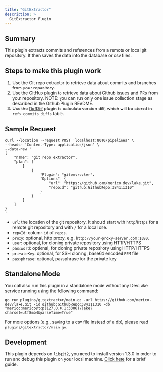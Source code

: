 ```yaml
---
title: "GitExtractor"
description: >
  GitExtractor Plugin
---
```


## Summary
This plugin extracts commits and references from a remote or local git repository. It then saves the data into the database or csv files.

## Steps to make this plugin work

1. Use the Git repo extractor to retrieve data about commits and branches from your repository.
2. Use the GitHub plugin to retrieve data about Github issues and PRs from your repository.
NOTE: you can run only one issue collection stage as described in the Github Plugin README.
3. Use the [RefDiff](./refdiff.md) plugin to calculate version diff, which will be stored in `refs_commits_diffs` table.

## Sample Request

```
curl --location --request POST 'localhost:8080/pipelines' \
--header 'Content-Type: application/json' \
--data-raw '
{
    "name": "git repo extractor",
    "plan": [
        [
            {
                "Plugin": "gitextractor",
                "Options": {
                    "url": "https://github.com/merico-dev/lake.git",
                    "repoId": "github:GithubRepo:384111310"
                }
            }
        ]
    ]
}
'
```
- `url`: the location of the git repository. It should start with `http`/`https` for a remote git repository and with `/` for a local one.
- `repoId`: column `id` of  `repos`.
- `proxy`: optional, http proxy, e.g. `http://your-proxy-server.com:1080`.
- `user`: optional, for cloning private repository using HTTP/HTTPS
- `password`: optional, for cloning private repository using HTTP/HTTPS
- `privateKey`: optional, for SSH cloning, base64 encoded `PEM` file
- `passphrase`: optional, passphrase for the private key


## Standalone Mode

You call also run this plugin in a standalone mode without any DevLake service running using the following command:

```
go run plugins/gitextractor/main.go -url https://github.com/merico-dev/lake.git -id github:GithubRepo:384111310 -db "merico:merico@tcp(127.0.0.1:3306)/lake?charset=utf8mb4&parseTime=True"
```

For more options (e.g., saving to a csv file instead of a db), please read `plugins/gitextractor/main.go`.

## Development

This plugin depends on `libgit2`, you need to install version 1.3.0 in order to run and debug this plugin on your local
machine. [Click here](./refdiff.md#Development) for a brief guide.

<br/><br/><br/>
